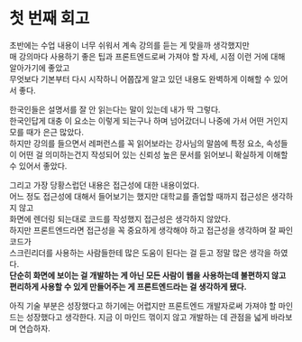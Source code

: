 # 첫 번째 회고

초반에는 수업 내용이 너무 쉬워서 계속 강의를 듣는 게 맞을까 생각했지만  
매 강의마다 사용하기 좋은 팁과 프론트엔드로써 가져야 할 자세, 시점 이런 거에 대해 알아가기에 좋았고  
무엇보다 기본부터 다시 시작하니 어쭙잖게 알고 있던 내용도 완벽하게 이해할 수 있어서 좋다.

한국인들은 설명서를 잘 안 읽는다는 말이 있는데 내가 딱 그렇다.  
한국인답게 대충 이 요소는 이렇게 되는구나 하며 넘어갔더니 나중에 가서 어떤 거인지 모를 때가 은근 많았다.  
하지만 강의를 들으면서 레퍼런스를 꼭 읽어보라는 강사님의 말씀에
특정 요소, 속성들이 어떤 걸 의미하는건지 작성되어 있는 신뢰성 높은 문서를 읽어보니 확실하게 이해할 수 있어서 좋았다.

그리고 가장 당황스럽던 내용은 접근성에 대한 내용이었다.  
어느 정도 접근성에 대해서 들어보기는 했지만 대학교를 졸업할 때까지 접근성은 생각하지 않고  
화면에 렌더링 되는대로 코드를 작성했지 접근성은 생각하지 않았다.  
하지만 프론트엔드라면 접근성을 꼭 중요하게 생각해야 하고 접근성을 생각하며 잘 짜인 코드가  
스크린리더를 사용하는 사람들한테 많은 도움이 된다는 걸 듣고 정말 많은 생각을 하였다.  
**단순히 화면에 보이는 걸 개발하는 게 아닌 모든 사람이 웹을 사용하는데 불편하지 않고 편리하게 사용할 수 있게 만들어주는 게 프론트엔드라는 걸 생각하게 됐다.**

아직 기술 부분은 성장했다고 하기에는 어렵지만 프론트엔드 개발자로써 가져야 할 마인드는 성장했다고 생각한다.
지금 이 마인드 꺾이지 않고 개발하는 데 관점을 넓게 바라보며 연습하자.
